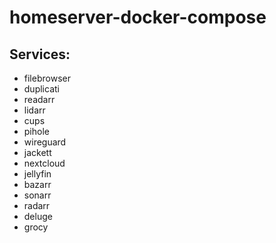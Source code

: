 # homeserver-docker-compose
## Services:
- filebrowser
- duplicati
- readarr
- lidarr
- cups
- pihole
- wireguard
- jackett
- nextcloud
- jellyfin
- bazarr
- sonarr
- radarr
- deluge
- grocy
